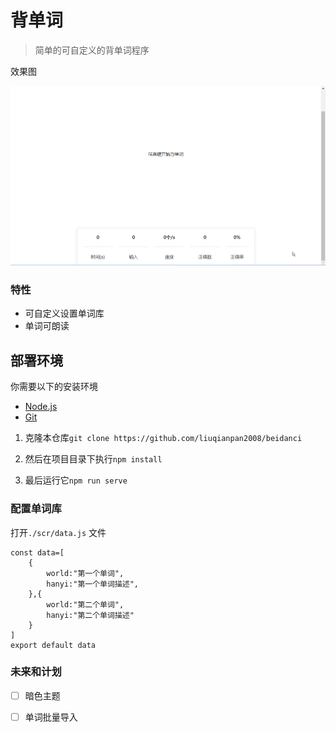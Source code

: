 # 背单词

> 简单的可自定义的背单词程序

效果图

![效果图](.\img\效果图.gif)

### 特性

* 可自定义设置单词库
* 单词可朗读

## 部署环境

你需要以下的安装环境

* [Node.js](https://nodejs.org/en/download/)
* [Git](https://git-scm.com/download/win)

1. 克隆本仓库`git clone https://github.com/liuqianpan2008/beidanci `

2. 然后在项目目录下执行`npm install`
3. 最后运行它`npm run serve`

### 配置单词库
打开`./scr/data.js` 文件

```tsx
const data=[
    {
        world:"第一个单词",
        hanyi:"第一个单词描述",
    },{
        world:"第二个单词",
        hanyi:"第二个单词描述"
    }
]
export default data
```

### 未来和计划

* [ ] 暗色主题  
* [ ] 单词批量导入





